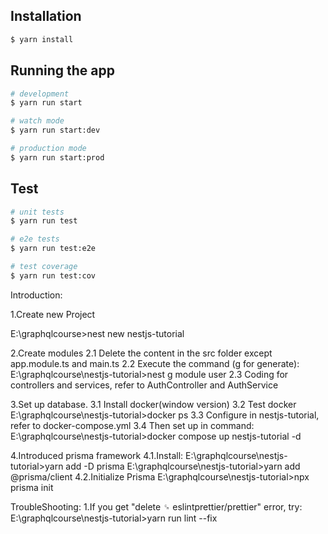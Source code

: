 ## Installation

```bash
$ yarn install
```

## Running the app

```bash
# development
$ yarn run start

# watch mode
$ yarn run start:dev

# production mode
$ yarn run start:prod
```

## Test

```bash
# unit tests
$ yarn run test

# e2e tests
$ yarn run test:e2e

# test coverage
$ yarn run test:cov
```

Introduction:

1.Create new Project

E:\graphqlcourse>nest new nestjs-tutorial

2.Create modules
2.1 Delete the content in the src folder except app.module.ts and main.ts
2.2 Execute the command (g for generate):
E:\graphqlcourse\nestjs-tutorial>nest g module user
2.3 Coding for controllers and services, refer to AuthController and AuthService

3.Set up database.
3.1 Install docker(window version)
3.2 Test docker
E:\graphqlcourse\nestjs-tutorial>docker ps
3.3 Configure in nestjs-tutorial, refer to docker-compose.yml
3.4 Then set up in command:
E:\graphqlcourse\nestjs-tutorial>docker compose up nestjs-tutorial -d

4.Introduced prisma framework
4.1.Install:
E:\graphqlcourse\nestjs-tutorial>yarn add -D prisma
E:\graphqlcourse\nestjs-tutorial>yarn add @prisma/client
4.2.Initialize Prisma
E:\graphqlcourse\nestjs-tutorial>npx prisma init

TroubleShooting:
1.If you get "delete ␍ eslintprettier/prettier" error, try:
E:\graphqlcourse\nestjs-tutorial>yarn run lint --fix
